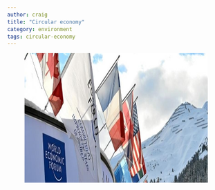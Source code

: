 ```yaml
---
author: craig
title: "Circular economy"
category: environment
tags: circular-economy
---
```


<figure class="aligncenter">
	<img src="/assets/images/davos.jpg" width="800" height="300" alt="circular economy" />
</figure>


<!--more-->

##

##

##















